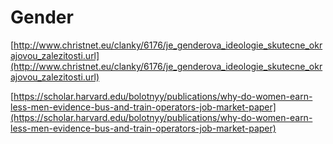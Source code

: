 # Gender
[http://www.christnet.eu/clanky/6176/je_genderova_ideologie_skutecne_okrajovou_zalezitosti.url](http://www.christnet.eu/clanky/6176/je_genderova_ideologie_skutecne_okrajovou_zalezitosti.url)

[https://scholar.harvard.edu/bolotnyy/publications/why-do-women-earn-less-men-evidence-bus-and-train-operators-job-market-paper](https://scholar.harvard.edu/bolotnyy/publications/why-do-women-earn-less-men-evidence-bus-and-train-operators-job-market-paper)

